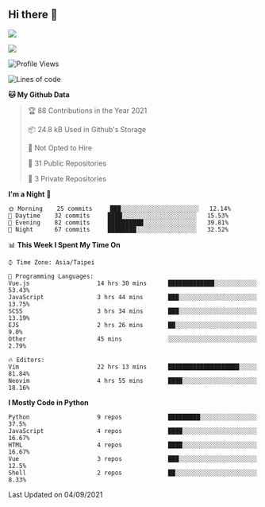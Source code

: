 ## Hi there 👋

![](https://github-readme-stats.vercel.app/api?username=CSY54&theme=nord&show_icons=true)

![](https://github-readme-stats.vercel.app/api/top-langs/?username=CSY54&theme=nord&layout=compact&card_width=445)

<!--START_SECTION:waka-->
![Profile Views](http://img.shields.io/badge/Profile%20Views-3-blue)

![Lines of code](https://img.shields.io/badge/From%20Hello%20World%20I%27ve%20Written-118709%20lines%20of%20code-blue)

**🐱 My Github Data** 

> 🏆 88 Contributions in the Year 2021
 > 
> 📦 24.8 kB Used in Github's Storage 
 > 
> 🚫 Not Opted to Hire
 > 
> 📜 31 Public Repositories 
 > 
> 🔑 3 Private Repositories  
 > 
**I'm a Night 🦉** 

```text
🌞 Morning    25 commits     ███░░░░░░░░░░░░░░░░░░░░░░   12.14% 
🌆 Daytime    32 commits     ████░░░░░░░░░░░░░░░░░░░░░   15.53% 
🌃 Evening    82 commits     ██████████░░░░░░░░░░░░░░░   39.81% 
🌙 Night      67 commits     ████████░░░░░░░░░░░░░░░░░   32.52%

```


📊 **This Week I Spent My Time On** 

```text
⌚︎ Time Zone: Asia/Taipei

💬 Programming Languages: 
Vue.js                   14 hrs 30 mins      █████████████░░░░░░░░░░░░   53.43% 
JavaScript               3 hrs 44 mins       ███░░░░░░░░░░░░░░░░░░░░░░   13.75% 
SCSS                     3 hrs 34 mins       ███░░░░░░░░░░░░░░░░░░░░░░   13.19% 
EJS                      2 hrs 26 mins       ██░░░░░░░░░░░░░░░░░░░░░░░   9.0% 
Other                    45 mins             ░░░░░░░░░░░░░░░░░░░░░░░░░   2.79%

🔥 Editors: 
Vim                      22 hrs 13 mins      ████████████████████░░░░░   81.84% 
Neovim                   4 hrs 55 mins       ████░░░░░░░░░░░░░░░░░░░░░   18.16%

```

**I Mostly Code in Python** 

```text
Python                   9 repos             █████████░░░░░░░░░░░░░░░░   37.5% 
JavaScript               4 repos             ████░░░░░░░░░░░░░░░░░░░░░   16.67% 
HTML                     4 repos             ████░░░░░░░░░░░░░░░░░░░░░   16.67% 
Vue                      3 repos             ███░░░░░░░░░░░░░░░░░░░░░░   12.5% 
Shell                    2 repos             ██░░░░░░░░░░░░░░░░░░░░░░░   8.33%

```



 Last Updated on 04/09/2021
<!--END_SECTION:waka-->

<!--
**CSY54/CSY54** is a ✨ _special_ ✨ repository because its `README.md` (this file) appears on your GitHub profile.

Here are some ideas to get you started:

- 🔭 I’m currently working on ...
- 🌱 I’m currently learning ...
- 👯 I’m looking to collaborate on ...
- 🤔 I’m looking for help with ...
- 💬 Ask me about ...
- 📫 How to reach me: ...
- 😄 Pronouns: ...
- ⚡ Fun fact: ...
-->
